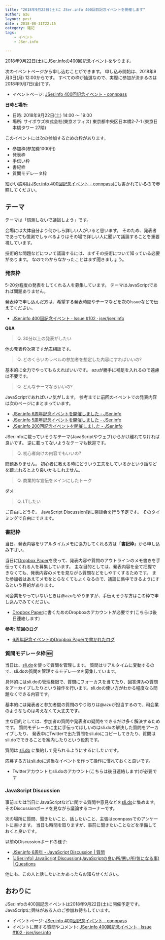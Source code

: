 ```yaml
---
title: "2018年9月22日(土)に JSer.info 400回目記念イベントを開催します"
author: azu
layout: post
date : 2018-08-31T22:15
category: 雑記
tags:
    - イベント
    - JSer.info

---
```



2018年9月22日(土)にJSer.infoの400回記念イベントをやります。

次のイベントページから申し込むことができます。
申し込み開始は、2018年9月3日(月) 12:00からです。
すべての枠が抽選なので、実際に参加が決まるのは2018年9月7日(金)です。

- イベントページ: [JSer.info 400回記念イベント - connpass](https://jser.connpass.com/event/100092)

**日時と場所**:

- 日時: 2018年9月22日(土) 14:00 〜 19:00
- 場所: サイボウズ株式会社(東京オフィス) 東京都中央区日本橋2-7-1 (東京日本橋タワー 27階)

このイベントには次の参加するための枠があります。

- 参加枠(参加費1000円)
- 発表枠
- 手伝い枠
- 書紀枠
- 質問モデレータ枠

細かい説明は[JSer.info 400回記念イベント - connpass](https://jser.connpass.com/event/100092)にも書かれているので参照してください。


## テーマ

テーマは「憶測しないで議論しよう」です。

会場には大体自分より何かしら詳しい人がいると思います。
そのため、発表者であっても憶測でしゃべるよりはその場で詳しい人に聞いて議論することを重要視しています。

技術的な問題などについて議論するには、まずその技術について知っている必要があります。
なのでわからなかったことはまず聞きましょう。

### 発表枠

5-20分程度の発表をしてくれる人を募集しています。
テーマはJavaScriptであれば問題ありません。

発表枠で申し込んだ方は、希望する発表時間やテーマなどを次のIssueなどで伝えてください。

- [JSer.info 400回記念イベント · Issue #102 · jser/jser.info](https://github.com/jser/jser.info/issues/102)

**Q&A**

> Q. 30分以上の発表がしたい

他の発表枠次第ですが応相談です。

> Q. どのくらいのレベルの参加者を想定した内容にすればいいの?

基本的に全力でやってもらえればいいです。
azuが勝手に補足を入れるので遠慮は不要です。

> Q. どんなテーマならいいの?

JavaScriptであればいい気がします。
参考までに前回のイベントでの発表内容は次のページにまとまっています。

- [JSer.info 6周年記念イベントを開催しました - JSer.info](https://jser.info/2017/01/15/jser-info-6years/)
- [JSer.info 5周年記念イベントを開催しました - JSer.info](https://jser.info/2016/01/16/jser-5years/)
- [JSer.info 200回記念イベントを開催しました - JSer.info](https://jser.info/2014/11/02/jser200/)

JSer.infoに載っていそうなテーマ(JavaScriptやウェブ)からかけ離れてなければ良いです。
逆に載ってないようなテーマも歓迎です。

> Q. 初心者向けの内容でもいいの?

問題ありません。
初心者に教える時にどういう工夫をしているかという話などを踏まれるとより良いかもしれません。

> Q. 商業的な宣伝をメインにしたトーク

ダメ

> Q. LTしたい

ご自由にどうぞ。
JavaScript Discussion後に懇談会を行う予定です。
そのタイミングで自由にできます。

### 書記枠

当日、発表内容をリアルタイムメモに協力してくれる方は「**書記枠**」から申し込み下さい。

当日に[Dropbox Paper](https://www.dropbox.com/ja/paper)を使って、発表内容や質問のアウトラインのメモ書きを手伝ってくれる人を募集しています。
主な目的としては、発表内容を全て把握できなくても、発表内容のメモを見ながら質問などをしやすくするためです。
また参加者はあえてメモをとらなくてもよくなるので、議論に集中できるようにするという目的があります。

司会業をやっていないときは@azuもやりますが、手伝えそうな方はこの枠で申し込んでみてください。

- [Dropbox Paper](https://www.dropbox.com/ja/paper)に書くためのDropboxのアカウントが必要です(こちらは後日連絡します)

**参考: 前回のログ**

- [6周年記念イベントのDropbox Paperで書かれたログ](https://paper.dropbox.com/doc/JSer.info-6-4ko0NvdzqpYj5Rt6TvdJi)

### 質問モデレータ枠 🆕

当日は、[sli.do][]を使って質問を管理します。
質問はリアルタイムに変動するので、sli.doの質問を管理するモデレータを募集しています。

具体的にはsli.doの管理権限で、質問にフォーカスを当てたり、回答済みの質問をアーカイブしたりという操作を行います。sli.doの使い方がわかる程度なら問題なくできる内容です。

基本的には発表者と参加者間の質問のやり取りは@azuが担当するので、司会業のようなものは考えなくて大丈夫です。

主な目的としては、参加者の質問や発表者の疑問をできるだけ多く解決するためです。
質問モデレータに主に手伝ってほしいのはsli.doの解決した質問をアーカイブしたり、
発表中にTwitterで出た質問をsli.doにコピーしてきたり、質問はsli.doでできることを案内したりという役割です。

質問は [sli.do][] に集約して見られるようにするにしたいです。

応募する方は[sli.do][]に適当なイベントを作って操作に慣れておくと良いです。

- Twitterアカウントとsli.doのアカウント(こちらは後日連絡します)が必要です

### JavaScript Discussion

事前または当日にJavaScriptなどに関する質問や意見などを[sli.do](https://sli.do/)に集めます。そのDiscussionボードを見ながら議論するコーナーです。

次の場所に質問、聞きたいこと、話したいこと、主張はconnpassでのアンケートに書けます。
当日も時間を取りますが、事前に聞きたいことなどを準備しておくと良いです。

以前のDiscussionボードの様子:

- [JSer.info 6周年 - JavaScript Discussion | 質問](https://app.sli.do/event/bkry5ojl/questions)
- [\[JSer.info\] JavaScript Discussion(JavaScriptの良い所/悪い所/気になる事) | Questions](https://app.sli.do/event/0egbwyxz/questions)

他にも、この人と話したいとかあったらお知らせください。

## おわりに

JSer.infoの400回記念イベントは2018年9月22日(土)に開催予定です。
JavaScriptに興味がある人のご参加お待ちしています。

- イベントページ: [JSer.info 400回記念イベント - connpass](https://jser.connpass.com/event/100092)
- イベントに関する質問やコメント: [JSer.info 400回記念イベント · Issue #102 · jser/jser.info](https://github.com/jser/jser.info/issues/102)


[sli.do]: https://sli.do/

